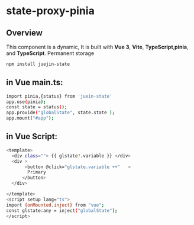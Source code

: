 # state-proxy-pinia

## Overview

This component is a dynamic, It is built with **Vue 3**, **Vite**, **TypeScript**,**pinia**, and **TypeScript**. Permanent storage  
 
```bash
npm install juejin-state
```
 
## in Vue main.ts:

```bash
import pinia,{status} from 'juein-state'
app.use(pinia);
const state = status();
app.provide("globalState", state.state );
app.mount("#app");

```

## in Vue Script:

```bash
<template>
  <div class=""> {{ glstate?.variable }} </div>
  <div >
       <button @click="glstate.variable ++"   >
        Primary
      </button>
  </div>

</template>
<script setup lang="ts"> 
import {onMounted,inject} from "vue";
const glstate:any = inject("globalState"); 
</script>

```
 


```
